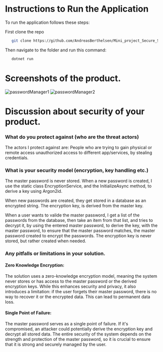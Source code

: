 # Instructions to Run the Application
To run the application follows these steps:

First clone the repo
```bash
   git clone https://github.com/AndreasBerthelsen/Mini_project_Secure_Software_Develoment
```
Then navigate to the folder and run this command:
```bash
   dotnet run
```

# Screenshots of the product.
![passwordManager1](https://github.com/user-attachments/assets/2720b302-3d7a-4e68-bb27-fcfeedd9fa08)
![passwordManager2](https://github.com/user-attachments/assets/11474c10-909d-47c6-b0a0-a6fef4ab4008)

# Discussion about security of your product.
### What do you protect against (who are the threat actors)
The actors I protect against are:
People who are trying to gain physical or remote access unauthorized access to different app/services, by stealing credentials.

### What is your security model (encryption, key handling etc.)
The master password is never stored. When a new password is created, I use the static class EncryptionService, and the InitializeAsync method, to derive a key using Argon2id. 

When new passwords are created, they get stored in a database as an encrypted string. The encryption key, is derived from the master key. 

When a user wants to valide the master password, I get a list of the passwords from the database, then take an item from that list, and tries to decrypt it, by using the entered master password, to derive the key, with the master password, to ensure that the master password matches, the master password created to encrypt the passwords. 
The encryption key is never stored, but rather created when needed.

### Any pitfalls or limitations in your solution.
#### Zero Knowledge Encryption:
The solution uses a zero-knowledge encryption model, meaning the system never stores or has access to the master password or the derived encryption keys. While this enhances security and privacy, it also introduces a limitation: if the user forgets their master password, there is no way to recover it or the encrypted data. This can lead to permanent data loss.

#### Single Point of Failure:
The master password serves as a single point of failure. If it's compromised, an attacker could potentially derive the encryption key and decrypt all stored data. The entire security of the system depends on the strength and protection of the master password, so it is crucial to ensure that it is strong and securely managed by the user.